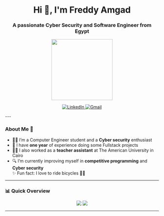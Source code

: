 <h1 align="center">Hi 👋, I'm Freddy Amgad</h1>
<h3 align="center">A passionate Cyber Security and Software Engineer from Egypt</h3>

<p align="center">
  <img src="https://media.giphy.com/media/L8K62iTDkzGX6/giphy.gif" width="200" />
</p>
<p align="center">
  <a href="https://linkedin.com/in/your-linkedin-username">
    <img src="https://img.shields.io/badge/LinkedIn-0077B5?style=for-the-badge&logo=linkedin&logoColor=white" alt="LinkedIn" />
  </a>
  <a href="mailto:your.email@gmail.com">
    <img src="https://img.shields.io/badge/Gmail-D14836?style=for-the-badge&logo=gmail&logoColor=white" alt="Gmail" />
  </a>
</p>
---

### About Me 📌
- 👩‍💻 I’m a Computer Engineer student and a **Cyber security** enthusiast  
- 💼 I have **one year** of experience doing some Fullstack projects  
- 🧑‍🏫 I also worked as a **teacher assistant** at The American University in Cairo  
- 🔍 I’m currently improving myself in **competitive programming** and **Cyber security**  
✨ Fun fact: I love to ride bicycles 🚴‍♀️

---

### 📊 Quick Overview
<div align="center">
  <img src="https://github-readme-stats.vercel.app/api?username=FreddyAmgad&show_icons=true&theme=tokyonight&count_private=true" />
  <img src="https://github-readme-stats.vercel.app/api/top-langs/?username=FreddyAmgad&layout=compact&theme=tokyonight" />
</div>

---
